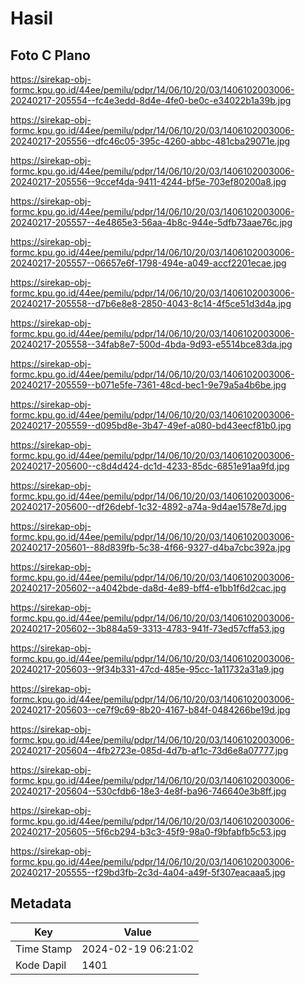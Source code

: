 # Hasil

## Foto C Plano

https://sirekap-obj-formc.kpu.go.id/44ee/pemilu/pdpr/14/06/10/20/03/1406102003006-20240217-205554--fc4e3edd-8d4e-4fe0-be0c-e34022b1a39b.jpg

https://sirekap-obj-formc.kpu.go.id/44ee/pemilu/pdpr/14/06/10/20/03/1406102003006-20240217-205556--dfc46c05-395c-4260-abbc-481cba29071e.jpg

https://sirekap-obj-formc.kpu.go.id/44ee/pemilu/pdpr/14/06/10/20/03/1406102003006-20240217-205556--9ccef4da-9411-4244-bf5e-703ef80200a8.jpg

https://sirekap-obj-formc.kpu.go.id/44ee/pemilu/pdpr/14/06/10/20/03/1406102003006-20240217-205557--4e4865e3-56aa-4b8c-944e-5dfb73aae76c.jpg

https://sirekap-obj-formc.kpu.go.id/44ee/pemilu/pdpr/14/06/10/20/03/1406102003006-20240217-205557--06657e6f-1798-494e-a049-accf2201ecae.jpg

https://sirekap-obj-formc.kpu.go.id/44ee/pemilu/pdpr/14/06/10/20/03/1406102003006-20240217-205558--d7b6e8e8-2850-4043-8c14-4f5ce51d3d4a.jpg

https://sirekap-obj-formc.kpu.go.id/44ee/pemilu/pdpr/14/06/10/20/03/1406102003006-20240217-205558--34fab8e7-500d-4bda-9d93-e5514bce83da.jpg

https://sirekap-obj-formc.kpu.go.id/44ee/pemilu/pdpr/14/06/10/20/03/1406102003006-20240217-205559--b071e5fe-7361-48cd-bec1-9e79a5a4b6be.jpg

https://sirekap-obj-formc.kpu.go.id/44ee/pemilu/pdpr/14/06/10/20/03/1406102003006-20240217-205559--d095bd8e-3b47-49ef-a080-bd43eecf81b0.jpg

https://sirekap-obj-formc.kpu.go.id/44ee/pemilu/pdpr/14/06/10/20/03/1406102003006-20240217-205600--c8d4d424-dc1d-4233-85dc-6851e91aa9fd.jpg

https://sirekap-obj-formc.kpu.go.id/44ee/pemilu/pdpr/14/06/10/20/03/1406102003006-20240217-205600--df26debf-1c32-4892-a74a-9d4ae1578e7d.jpg

https://sirekap-obj-formc.kpu.go.id/44ee/pemilu/pdpr/14/06/10/20/03/1406102003006-20240217-205601--88d839fb-5c38-4f66-9327-d4ba7cbc392a.jpg

https://sirekap-obj-formc.kpu.go.id/44ee/pemilu/pdpr/14/06/10/20/03/1406102003006-20240217-205602--a4042bde-da8d-4e89-bff4-e1bb1f6d2cac.jpg

https://sirekap-obj-formc.kpu.go.id/44ee/pemilu/pdpr/14/06/10/20/03/1406102003006-20240217-205602--3b884a59-3313-4783-941f-73ed57cffa53.jpg

https://sirekap-obj-formc.kpu.go.id/44ee/pemilu/pdpr/14/06/10/20/03/1406102003006-20240217-205603--9f34b331-47cd-485e-95cc-1a11732a31a9.jpg

https://sirekap-obj-formc.kpu.go.id/44ee/pemilu/pdpr/14/06/10/20/03/1406102003006-20240217-205603--ce7f9c69-8b20-4167-b84f-0484266be19d.jpg

https://sirekap-obj-formc.kpu.go.id/44ee/pemilu/pdpr/14/06/10/20/03/1406102003006-20240217-205604--4fb2723e-085d-4d7b-af1c-73d6e8a07777.jpg

https://sirekap-obj-formc.kpu.go.id/44ee/pemilu/pdpr/14/06/10/20/03/1406102003006-20240217-205604--530cfdb6-18e3-4e8f-ba96-746640e3b8ff.jpg

https://sirekap-obj-formc.kpu.go.id/44ee/pemilu/pdpr/14/06/10/20/03/1406102003006-20240217-205605--5f6cb294-b3c3-45f9-98a0-f9bfabfb5c53.jpg

https://sirekap-obj-formc.kpu.go.id/44ee/pemilu/pdpr/14/06/10/20/03/1406102003006-20240217-205555--f29bd3fb-2c3d-4a04-a49f-5f307eacaaa5.jpg


## Metadata

| Key        | Value               |
| ---------- | ------------------- |
| Time Stamp | 2024-02-19 06:21:02 |
| Kode Dapil | 1401                |



